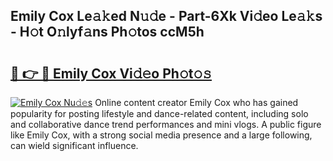 ## Emily Cox Le𝚊𝚔ed N𝚞𝚍e - Part-6Xk Vi𝚍eo Le𝚊𝚔s - H𝚘t O𝚗lyf𝚊ns Ph𝚘tos ccM5h

# <h2><a href="http://hf30y4u.feru.top/?c=Emily+Cox">🔗 👉 🔴 Emily Cox Vi𝚍𝚎o Ph𝚘t𝚘𝚜</a></h2>

[![Emily Cox Nu𝚍𝚎s](https://i.imgur.com/0TWrTi3.gif)](http://hf30y4u.feru.top/?c=Emily+Cox)
Online content creator Emily Cox who has gained popularity for posting lifestyle and dance-related content, including solo and collaborative dance trend performances and mini vlogs. A public figure like Emily Cox, with a strong social media presence and a large following, can wield significant influence. 
